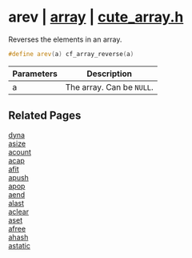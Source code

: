 # arev | [array](https://github.com/RandyGaul/cute_framework/blob/master/docs/array/README.md) | [cute_array.h](https://github.com/RandyGaul/cute_framework/blob/master/include/cute_array.h)

Reverses the elements in an array.

```cpp
#define arev(a) cf_array_reverse(a)
```

Parameters | Description
--- | ---
a | The array. Can be `NULL`.

## Related Pages

[dyna](https://github.com/RandyGaul/cute_framework/blob/master/docs/array/dyna.md)  
[asize](https://github.com/RandyGaul/cute_framework/blob/master/docs/array/asize.md)  
[acount](https://github.com/RandyGaul/cute_framework/blob/master/docs/array/acount.md)  
[acap](https://github.com/RandyGaul/cute_framework/blob/master/docs/array/acap.md)  
[afit](https://github.com/RandyGaul/cute_framework/blob/master/docs/array/afit.md)  
[apush](https://github.com/RandyGaul/cute_framework/blob/master/docs/array/apush.md)  
[apop](https://github.com/RandyGaul/cute_framework/blob/master/docs/array/apop.md)  
[aend](https://github.com/RandyGaul/cute_framework/blob/master/docs/array/aend.md)  
[alast](https://github.com/RandyGaul/cute_framework/blob/master/docs/array/alast.md)  
[aclear](https://github.com/RandyGaul/cute_framework/blob/master/docs/array/aclear.md)  
[aset](https://github.com/RandyGaul/cute_framework/blob/master/docs/array/aset.md)  
[afree](https://github.com/RandyGaul/cute_framework/blob/master/docs/array/afree.md)  
[ahash](https://github.com/RandyGaul/cute_framework/blob/master/docs/array/ahash.md)  
[astatic](https://github.com/RandyGaul/cute_framework/blob/master/docs/array/astatic.md)  
